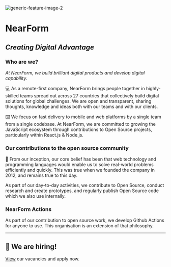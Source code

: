 ![generic-feature-image-2](https://user-images.githubusercontent.com/77571833/185617842-a4bbda4e-a441-4327-828e-a4472db5d9f9.png)

# NearForm
## *Creating Digital Advantage* 

### Who are we? 

*At NearForm, we build brilliant digital products and develop digital capability.*

:computer: As a remote-first company, NearForm brings people together in highly-skilled teams spread out across 27 countries that collectively build digital solutions for global challenges. We are open and transparent, sharing thoughts, knowledge and ideas both with our teams and with our clients. 

:keyboard: We focus on fast delivery to mobile and web platforms by a single team from a single codebase. At NearForm, we are committed to growing the JavaScript ecosystem through contributions to Open Source projects, particularly within React.js & Node.js. 

### Our contributions to the open source community

:busts_in_silhouette: From our inception, our core belief has been that web technology and programming languages would enable us to solve real-world problems efficiently and quickly. This was true when we founded the company in 2012, and remains true to this day.

As part of our day-to-day activities, we contribute to Open Source, conduct research and create prototypes, and regularly publish Open Source code which we also use internally.

### NearForm Actions

As part of our contribution to open source work, we develop Github Actions for anyone to use. This organisation is an extension of that philosophy.

---

## :round_pushpin: We are hiring!
[View](https://www.nearform.com/careers/) our vacancies and apply now. 